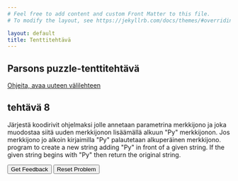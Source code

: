 ```yaml
---
# Feel free to add content and custom Front Matter to this file.
# To modify the layout, see https://jekyllrb.com/docs/themes/#overriding-theme-defaults

layout: default
title: Tenttitehtävä
---
```


## Parsons puzzle-tenttitehtävä 
[Ohjeita, avaa uuteen välilehteen](../ohjeet.md)

## tehtävä 8
Järjestä koodirivit ohjelmaksi jolle annetaan parametrina merkkijono ja joka muodostaa siitä uuden merkkijonon lisäämällä alkuun "Py" merkkijonon. Jos merkkijono jo alkoin kirjaimilla "Py" palautetaan alkuperäinen merkkijono. 
 program to create a new string adding "Py" in front of a given string. If the given string begins with "Py" then return the original string.
<div id="P8-sortableTrash" class="sortable-code"></div> 
<div id="P8-sortable" class="sortable-code"></div> 
<div style="clear:both;"></div> 
<p> 
    <input id="P8-feedbackLink" value="Get Feedback" type="button" /> 
    <input id="P8-newInstanceLink" value="Reset Problem" type="button" /> 
</p> 
<script type="text/javascript"> 
(function(){
  var initial = "function string_check(str1) {\n" +
    "  if (str1 === null || str1 === undefined || str1.substring(0, 2) === 'Py') \n" +
    "  {\n" +
    "    return str1;\n" +
    "  }\n" +
    "  return \"Py\"+str1;\n" +
    "} \\n console.log(string_check(\"Python\")); \\n console.log(string_check(\"thon\")); \\n \n" +
    "  if (n >= 19) { #distractor";
  var parsonsPuzzle = new ParsonsWidget({
    "sortableId": "P8-sortable",
    "max_wrong_lines": 10,
    "grader": ParsonsWidget._graders.LineBasedGrader,
    "exec_limit": 2500,
    "can_indent": true,
    "x_indent": 50,
    "lang": "en",
    "trashId": "P8-sortableTrash"
  });
  parsonsPuzzle.init(initial);
  parsonsPuzzle.shuffleLines();
  $("#P8-newInstanceLink").click(function(event){ 
      event.preventDefault(); 
      parsonsPuzzle.shuffleLines(); 
  }); 
  $("#P8-feedbackLink").click(function(event){ 
      event.preventDefault(); 
      parsonsPuzzle.getFeedback(); 
  }); 
})(); 
</script>


